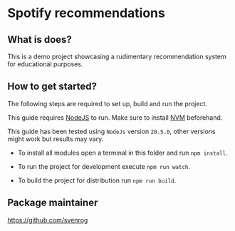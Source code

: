 # Spotify recommendations

## What is does?

This is a demo project showcasing a rudimentary recommendation system for educational purposes.

## How to get started?

The following steps are required to set up, build and run the project.

This guide requires [NodeJS](https://nodejs.org/) to run.
Make sure to install [NVM](https://github.com/coreybutler/nvm-windows/releases) beforehand.

This guide has been tested using `NodeJs` version `20.5.0`, other versions might work but results may vary.

- To install all modules open a terminal in this folder and run `npm install`.

- To run the project for development execute `npm run watch`.

- To build the project for distribution run `npm run build`.

## Package maintainer

https://github.com/svenrog
